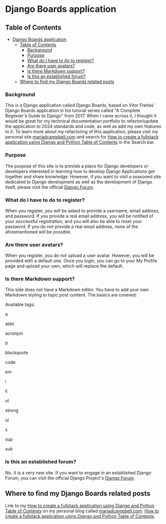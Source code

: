 # Django Boards application

## Table of Contents

- [Django Boards application](#django-boards-application)
  - [Table of Contents](#table-of-contents)
    - [Background](#background)
    - [Purpose](#purpose)
    - [What do I have to do to register?](#what-do-i-have-to-do-to-register)
    - [Are there user avatars?](#are-there-user-avatars)
    - [Is there Markdown support?](#is-there-markdown-support)
    - [Is this an established forum?](#is-this-an-established-forum)
  - [Where to find my Django Boards related posts](#where-to-find-my-django-boards-related-posts)

### Background

This is a Django application called Django Boards, based on Vitor Freitas' Django Boards application in his tutorial series called "A Complete Beginner's Guide to Django" from 2017. When I came across it, I thought it would be great for my technical documentation portfolio to refactor/update the application to 2024 standards and code, as well as add my own features to it. To learn more about my refactoring of this application, please visit my personal site [mariadcampbell.com](https://www.mariadcampbell.com) and search for [How to create a fullstack application using Django and Python Table of Contents](https://www.mariadcampbell.com/blog/how-to-create-a-fullstack-application-using-django-and-python-table-of-contents) in the Search bar.

### Purpose

The purpose of this site is to provide a place for Django developers or developers interested in learning how to develop Django Applications get together and share knowledge. However, if you want to visit a seasoned site dedicated to Django development as well as the development of Django itself, please visit the official [Django Forum](https://forum.djangoproject.com).

### What do I have to do to register?

When you register, you will be asked to provide a username, email address, and password. If you provide a real email address, you will be notified of your successful registration, and you will also be able to reset your password. If you do not provide a real email address, none of the aforementioned will be possible.

### Are there user avatars?

When you register, you do not upload a user avatar. However, you will be provided with a default one. Once you login, you can go to your My Profile page and upload your own, which will replace the default.

### Is there Markdown support?

This side does not have a Markdown editor. You have to add your own Markdown styling to topic post content. The basics are covered:

Available tags:

a

abbr

acronym

b

blockquote

code

em

i

li

ol

strong

ul

s

sup

sub

### Is this an established forum?

No. It is a very new site. If you want to engage in an established Django Forum, you can visit the official Django Project's [Django Forum](https://forum.djangoproject.com).

## Where to find my Django Boards related posts

Link to my [How to create a fullstack application using Django and Python Table of Contents](https://www.mariadcampbell.com/blog/how-to-create-a-fullstack-application-using-django-and-python-table-of-contents) on my personal blog called [mariadcampbell.com](https://www.mariadcampbell.com): [How to create a fullstack application using Django and Python Table of Contents](https://www.mariadcampbell.com/blog/how-to-create-a-fullstack-application-using-django-and-python-table-of-contents).